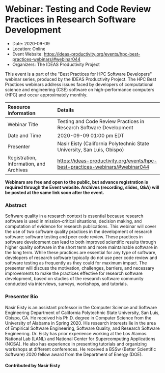 # Webinar: Testing and Code Review Practices in Research Software Development

- Date: 2020-09-09
- Location: Online
- Event Website: https://ideas-productivity.org/events/hpc-best-practices-webinars/#webinar044
- Organizers: The IDEAS Productivity Project
			   
This event is a part of the "Best Practices for HPC Software
Developers" webinar series, produced by the IDEAS Productivity
Project. The HPC Best Practices webinars address issues faced by
developers of computational science and engineering (CSE) software on
high-performance computers (HPC) and occur approximately monthly.

Resource Information | Details
:--- | :---			   
Webinar Title | Testing and Code Review Practices in Research Software Development
Date and Time | 2020-09-09 01:00 pm EDT
Presenter | Nasir Eisty (California Polytechnic State University, San Luis, Obispo)
Registration, Information, and Archives | 	<https://ideas-productivity.org/events/hpc-best-practices-webinars/#webinar044>	   

**Webinars are free and open to the public, but advance registration is required through the Event website. Archives (recording, slides, Q&A) will be posted at the same link soon after the event.**

### Abstract
<p>Software quality in a research context is essential because research software is used in mission-critical situations, decision making, and computation of evidence for research publications. This webinar will cover the use of two software quality practices in the development of research software: software testing and peer code review. These practices in software development can lead to both improved scientific results through higher quality software in the short term and more maintainable software in the long term. While these practices are essential for any type of software, developers of research software typically do not use peer code review and software testing as frequently as they could for maximum impact. The presenter will discuss the motivation, challenges, barriers, and necessary improvements to make the practices effective for research software development, based on studies of the research software community conducted via interviews, surveys, workshops, and tutorials.</p>



### Presenter Bio
<p>Nasir Eisty is an assistant professor in the Computer Science and Software Engineering Department of California Polytechnic State University, San Luis, Obispo, CA. He received his Ph.D. degree in Computer Science from the University of Alabama in Spring 2020. His research interests lie in the area of Empirical Software Engineering, Software Quality, and Research Software Engineering. Dr. Eisty has prior experience working at the Los Alamos National Lab (LANL) and National Center for Supercomputing Applications (NCSA). He also has experience in presenting tutorials and organizing workshops at different conferences. He received a BSSw (Better Scientific Software) 2020 fellow award from the Department of Energy (DOE).</p>

    

#### Contributed by Nasir Eisty

<!---
Publish: yes
Categories: skills
Topics: online learning
Level: 2
Prerequisites: default
Aggregate: none
--->
